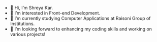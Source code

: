 - 👋 Hi, I’m Shreya Kar.
- 👀 I’m interested in Front-end Development.
- 🌱 I’m currently studying Computer Applications at Raisoni Group of Institutions.
- 💞️ I’m looking forward to enhancing my coding skills and working on various projects!

<!---
shreyaa-kar/shreyaa-kar is a ✨ special ✨ repository because its `README.md` (this file) appears on your GitHub profile.
You can click the Preview link to take a look at your changes.
--->
